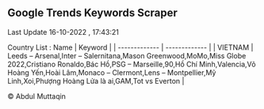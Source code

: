 

## Google Trends Keywords Scraper 
 
Last Update 16-10-2022 , 17:43:21

Country List :
 Name  | Keyword |
| ------------- | ------------- |
| VIETNAM | Leeds – Arsenal,Inter – Salernitana,Mason Greenwood,MoMo,Miss Globe 2022,Cristiano Ronaldo,Bác Hồ,PSG – Marseille,90,Hồ Chí Minh,Valencia,Võ Hoàng Yến,Hoài Lâm,Monaco – Clermont,Lens – Montpellier,Mỹ Linh,Xoi,Phượng Hoàng Lửa là ai,GAM,Tot vs Everton |



© Abdul Muttaqin 

